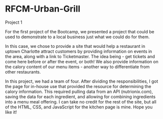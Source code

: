 # RFCM-Urban-Grill
Project 1

For the first project of the Bootcamp, we presented a project that could be used to demonstrate to a local business just what we could do for them.

In this case, we chose to provide a site that would help a restaurant in uptown Charlotte attract customers by providing information on events in the area, along with a link to Ticketmaster. The idea being - get tickets and come here before or after the event, or both! We also provide information on the calory content of our menu items - another way to differentiate from other restaurants.

In this project, we had a team of four. After dividing the responsibilities, I got the page for in-house use that provided the resource for determining the calory information. This required pulling data from an API (nutrionix.com), saving the data for each ingredient, and allowing for combining ingredients into a menu meal offering. I can take no credit for the rest of the site, but all of the HTML, CSS, and JavaScript for the kitchen page is mine. Hope you like it! 
